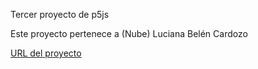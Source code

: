 Tercer proyecto de p5js

Este proyecto pertenece a (Nube) Luciana Belén Cardozo

[URL del proyecto](https://editor.p5js.org/caritadenube/sketches/BprziHJdS)